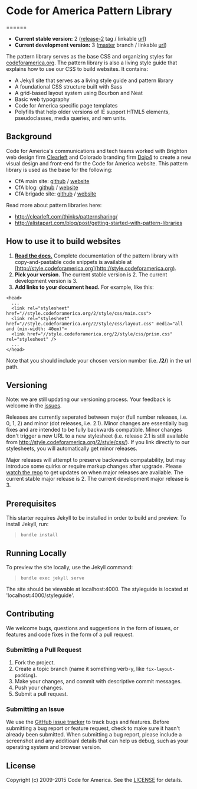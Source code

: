 # Code for America Pattern Library
======

* **Current stable version:** 2 ([release-2](https://github.com/codeforamerica/pattern-library/releases/tag/release-2.1) tag / linkable [url](https://style.codeforamerica.org/2/))
* **Current development version:** 3 ([master](https://github.com/codeforamerica/pattern-library/tree/master) branch / linkable [url](https://style.codeforamerica.org/3/))

The pattern library serves as the base CSS and organizing styles for [codeforamerica.org](http://codeforamerica.org). The pattern library is also a living style guide that explains how to use our CSS to build websites. It contains:

- A Jekyll site that serves as a living style guide and pattern library
- A foundational CSS structure built with Sass
- A grid-based layout system using Bourbon and Neat
- Basic web typography
- Code for America specific page templates
- Polyfills that help older versions of IE support HTML5 elements, pseudoclasses, media queries, and rem units.

## Background

Code for America's communications and tech teams worked with Brighton web design firm [Clearleft](http://clearleft.com/) and Colorado branding firm [Dojo4](http://dojo4.com/) to create a new visual design and front-end for the Code for America website. This pattern library is used as the base for the following:

* CfA main site: [github](https://github.com/codeforamerica/codeforamerica.org) / [website](https://www.codeforamerica.org)
* CfA blog: [github](https://github.com/codeforamerica/cfawp2012) / [website](https://www.codeforamerica.org/blog/)
* CfA brigade site: [github](https://github.com/codeforamerica/brigade-alpha) / [website](https://www.codeforamerica.org/brigade)

Read more about pattern libraries here:

* http://clearleft.com/thinks/patternsharing/
* http://alistapart.com/blog/post/getting-started-with-pattern-libraries

## How to use it to build websites

1. **[Read the docs.](http://style.codeforamerica.org)** Complete documentation of the pattern library with copy-and-pastable code snippets is available at [http://style.codeforamerica.org](http://style.codeforamerica.org).
2. **Pick your version.** The current stable version is 2. The current development version is 3.
3. **Add links to your document head.** For example, like this:

```
<head>
  ...
  <link rel="stylesheet" href="//style.codeforamerica.org/2/style/css/main.css">
  <link rel="stylesheet" href="//style.codeforamerica.org/2/style/css/layout.css" media="all and (min-width: 40em)">
  <link href="//style.codeforamerica.org/2/style/css/prism.css" rel="stylesheet" />
  ...
</head>
```
Note that you should include your chosen version number (i.e. **/2/**) in the url path.

## Versioning

Note: we are still updating our versioning process. Your feedback is welcome in the [issues](https://github.com/codeforamerica/pattern-library/issues).

Releases are currently seperated between major (full number releases, i.e. 0, 1, 2) and minor (dot releases, i.e. 2.1). Minor changes are essentially bug fixes and are intended to be fully backwards compatible. Minor changes don't trigger a new URL to a new stylesheet (i.e. release 2.1 is still available from http://style.codeforamerica.org/2/style/css/). If you link directly to our stylesheets, you will automatically get minor releases.

Major releases will attempt to preserve backwards compatability, but may introduce some quirks or require markup changes after upgrade. Please [watch the repo](https://github.com/codeforamerica/pattern-library/subscription) to get updates on when major releases are available. The current stable major release is 2. The current development major release is 3.

## Prerequisites

This starter requires Jekyll to be installed in order to build and preview. To install Jekyll, run:

> `bundle install`

## Running Locally

To preview the site locally, use the Jekyll command:

> `bundle exec jekyll serve`

The site should be viewable at localhost:4000. The styleguide is located at 'localhost:4000/styleguide'.

## Contributing

We welcome bugs, questions and suggestions in the form of issues, or features and code fixes in the form of a pull request.

### Submitting a Pull Request

1. Fork the project.
2. Create a topic branch (name it something verb-y, like `fix-layout-padding`).
3. Make your changes, and commit with descriptive commit messages.
4. Push your changes.
5. Submit a pull request.

### <a name="issues"></a>Submitting an Issue

We use the [GitHub issue tracker](https://github.com/codeforamerica/codeforamerica.org/issues) to track bugs and features. Before submitting a bug report or feature request, check to make sure it hasn't already been submitted. When submitting a bug report, please include a screenshot and any additioanl details that can help us debug, such as your operating system and browser version.

## License

Copyright (c) 2009-2015 Code for America. See the [LICENSE](https://github.com/codeforamerica/pattern-library/blob/master/LICENSE) for details.
